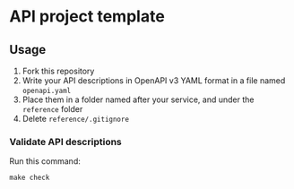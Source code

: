 # API project template

## Usage

1. Fork this repository
2. Write your API descriptions in OpenAPI v3 YAML format in a file named `openapi.yaml`
3. Place them in a folder named after your service, and under the `reference` folder
4. Delete `reference/.gitignore`

### Validate API descriptions

Run this command:

```
make check
```
